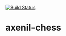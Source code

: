 [![Build Status](https://travis-ci.org/inda20plusplus/axenil-chess.svg?branch=master)](https://travis-ci.org/inda20plusplus/axenil-chess)

# axenil-chess